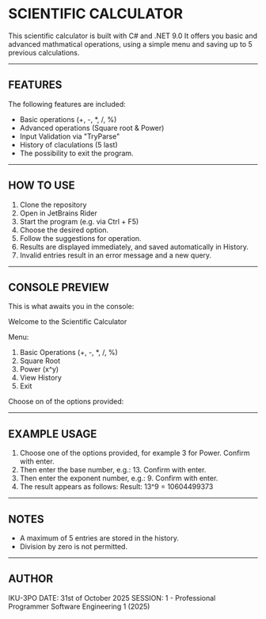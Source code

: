 # SCIENTIFIC CALCULATOR
This scientific calculator is built with C# and .NET 9.0
It offers you basic and advanced mathmatical operations, using a simple menu and saving up to 5 previous calculations.

------------------------------------------------------------------------------------------------------------------------

## FEATURES
The following features are included:
 * Basic operations (+, -, *, /, %)
 * Advanced operations (Square root & Power)
 * Input Validation via "TryParse"
 * History of claculations (5 last)
 * The possibility to exit the program.
   
------------------------------------------------------------------------------------------------------------------------

## HOW TO USE 
1. Clone the repository
2. Open in JetBrains Rider
3. Start the program (e.g. via Ctrl + F5)
4. Choose the desired option.
5. Follow the suggestions for operation.
6. Results are displayed immediately, and saved automatically in History.
7. Invalid entries result in an error message and a new query.

------------------------------------------------------------------------------------------------------------------------  

## CONSOLE PREVIEW
This is what awaits you in the console:

Welcome to the Scientific Calculator

Menu:
1. Basic Operations (+, -, *, /, %)
2. Square Root
3. Power (x^y)
4. View History
5. Exit

Choose on of the options provided:

------------------------------------------------------------------------------------------------------------------------  

## EXAMPLE USAGE
1. Choose one of the options provided, for example 3 for Power. Confirm with enter.
2. Then enter the base number, e.g.: 13. Confirm with enter.
3. Then enter the exponent number, e.g.: 9. Confirm with enter.
4. The result appears as follows:
   Result: 13^9 = 10604499373

------------------------------------------------------------------------------------------------------------------------  

## NOTES
- A maximum of 5 entries are stored in the history.
- Division by zero is not permitted.

------------------------------------------------------------------------------------------------------------------------  

## AUTHOR
IKU-3PO
DATE: 31st of October 2025
SESSION: 1 - Professional Programmer Software Engineering 1 (2025)
